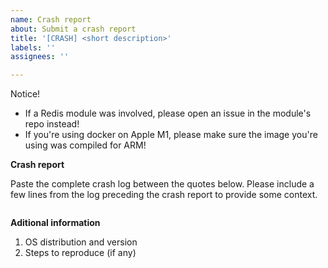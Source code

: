 ```yaml
---
name: Crash report
about: Submit a crash report
title: '[CRASH] <short description>'
labels: ''
assignees: ''

---
```


Notice!
- If a Redis module was involved, please open an issue in the module's repo instead!
- If you're using docker on Apple M1, please make sure the image you're using was compiled for ARM!


**Crash report**

Paste the complete crash log between the quotes below. Please include a few lines from the log preceding the crash report to provide some context.

```
```

**Aditional information**

1. OS distribution and version
2. Steps to reproduce (if any)
